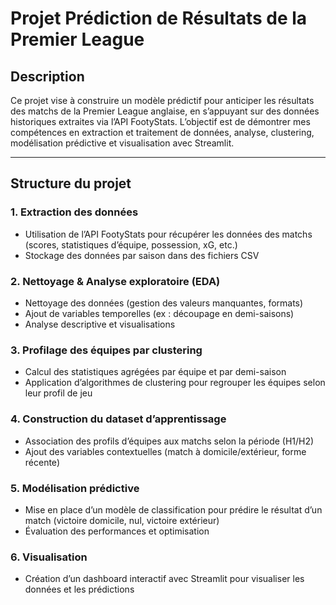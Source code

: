 # Projet Prédiction de Résultats de la Premier League

## Description  
Ce projet vise à construire un modèle prédictif pour anticiper les résultats des matchs de la Premier League anglaise, en s’appuyant sur des données historiques extraites via l’API FootyStats. L’objectif est de démontrer mes compétences en extraction et traitement de données, analyse, clustering, modélisation prédictive et visualisation avec Streamlit.

---

## Structure du projet

### 1. Extraction des données  
- Utilisation de l’API FootyStats pour récupérer les données des matchs (scores, statistiques d’équipe, possession, xG, etc.)  
- Stockage des données par saison dans des fichiers CSV

### 2. Nettoyage & Analyse exploratoire (EDA)  
- Nettoyage des données (gestion des valeurs manquantes, formats)  
- Ajout de variables temporelles (ex : découpage en demi-saisons)  
- Analyse descriptive et visualisations

### 3. Profilage des équipes par clustering  
- Calcul des statistiques agrégées par équipe et par demi-saison  
- Application d’algorithmes de clustering pour regrouper les équipes selon leur profil de jeu

### 4. Construction du dataset d’apprentissage  
- Association des profils d’équipes aux matchs selon la période (H1/H2)  
- Ajout des variables contextuelles (match à domicile/extérieur, forme récente)

### 5. Modélisation prédictive  
- Mise en place d’un modèle de classification pour prédire le résultat d’un match (victoire domicile, nul, victoire extérieur)  
- Évaluation des performances et optimisation

### 6. Visualisation  
- Création d’un dashboard interactif avec Streamlit pour visualiser les données et les prédictions
